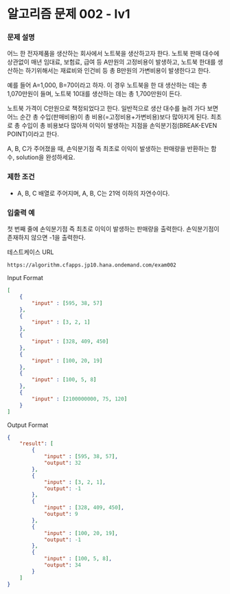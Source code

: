 # **알고리즘 문제 002 - lv1**

### **문제 설명**

어느 한 전자제품을 생산하는 회사에서 노트북을 생산하고자 한다. 노트북 판매 대수에 상관없이 매년 임대료, 보험료, 급여 등 A만원의 고정비용이 발생하고, 노트북 한대를 생산하는 하기위해서는 재료비와 인건비 등 총 B만원의 가변비용이 발생한다고 한다.

예를 들어 A=1,000, B=70이라고 하자. 이 경우 노트북을 한 대 생산하는 데는 총 1,070만원이 들며, 노트북 10대를 생산하는 데는 총 1,700만원이 든다.

노트북 가격이 C만원으로 책정되었다고 한다. 일반적으로 생산 대수를 늘려 가다 보면 어느 순간 총 수입(판매비용)이 총 비용(=고정비용+가변비용)보다 많아지게 된다. 최초로 총 수입이 총 비용보다 많아져 이익이 발생하는 지점을 손익분기점(BREAK-EVEN POINT)이라고 한다.

A, B, C가 주어졌을 때, 손익분기점 즉 최초로 이익이 발생하는 판매량을 반환하는 함수, solution을 완성하세요.

### **제한 조건**

- A, B, C 배열로 주어지며, A, B, C는 21억 이하의 자연수이다.

### **입출력 예**

첫 번째 줄에 손익분기점 즉 최초로 이익이 발생하는 판매량을 출력한다. 손익분기점이 존재하지 않으면 -1을 출력한다.

테스트케이스 URL
```url
https://algorithm.cfapps.jp10.hana.ondemand.com/exam002
```

Input Format
```json
[
    {
        "input" : [595, 38, 57]
    },
    {
        "input" : [3, 2, 1]
    },
    {
        "input" : [328, 409, 450]
    },
    {
        "input" : [100, 20, 19]
    },
    {
        "input" : [100, 5, 8]
    },
    {
        "input" : [2100000000, 75, 120]
    }
]
```

Output Format
```json
{
    "result": [
        {
            "input" : [595, 38, 57],
            "output": 32
        },
        {
            "input" : [3, 2, 1],
            "output": -1
        },
        {
            "input" : [328, 409, 450],
            "output": 9
        },
        {
            "input" : [100, 20, 19],
            "output": -1
        },
        {
            "input" : [100, 5, 8],
            "output": 34
        }
    ]
}
```